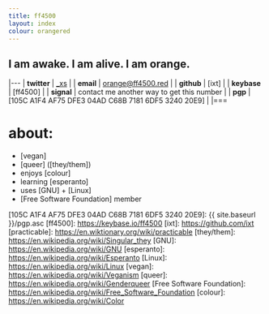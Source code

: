 ```yaml
---
title: ff4500
layout: index
colour: orangered
---
```


## I am awake. I am alive. I am orange.

|---
| __twitter__  |  [_xs]                                               |
| __email__    |  orange@ff4500.red                                   |
| __github__   |  [ixt]		                    				      |
| __keybase__  |  [ff4500]                                            |
| __signal__   |  contact me another way to get this number           |
| __pgp__      |  [105C A1F4 AF75 DFE3 04AD C68B 7181 6DF5 3240 20E9] |
|===

# about:

+   [vegan]
+   [queer] ([they/them])
+   enjoys [colour]
+   learning [esperanto]
+   uses [GNU] + [Linux]
+   [Free Software Foundation] member

[_xs]: https://twitter.com/_xs
[105C A1F4 AF75 DFE3 04AD C68B 7181 6DF5 3240 20E9]: {{ site.baseurl }}/pgp.asc
[ff4500]: https://keybase.io/ff4500
[ixt]: https://github.com/ixt
[practicable]: https://en.wiktionary.org/wiki/practicable
[they/them]: https://en.wikipedia.org/wiki/Singular_they
[GNU]: https://en.wikipedia.org/wiki/GNU
[esperanto]: https://en.wikipedia.org/wiki/Esperanto
[Linux]: https://en.wikipedia.org/wiki/Linux
[vegan]: https://en.wikipedia.org/wiki/Veganism
[queer]: https://en.wikipedia.org/wiki/Genderqueer
[Free Software Foundation]: https://en.wikipedia.org/wiki/Free_Software_Foundation
[colour]: https://en.wikipedia.org/wiki/Color
